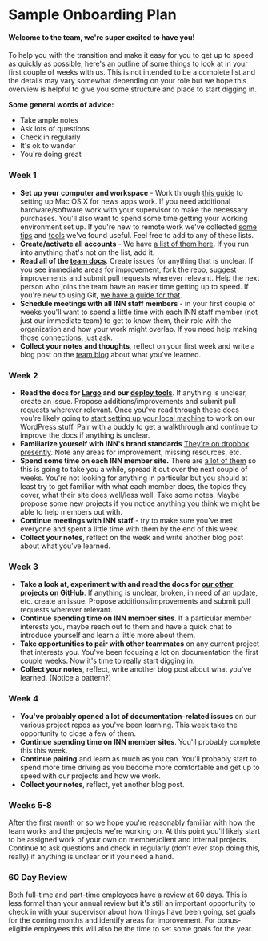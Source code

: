 # Sample Onboarding Plan

#### Welcome to the team, we're super excited to have you!

To help you with the transition and make it easy for you to get up to speed as quickly as possible, here's an outline of some things to look at in your first couple of weeks with us. This is not intended to be a complete list and the details may vary somewhat depending on your role but we hope this overview is helpful to give you some structure and place to start digging in. 

**Some general words of advice:**

- Take ample notes
- Ask lots of questions
- Check in regularly
- It's ok to wander
- You're doing great


### Week 1

- **Set up your computer and workspace** - Work through [this guide](/staffing/onboarding/os-x-setup.md) to setting up Mac OS X for news apps work. If you need additional hardware/software work with your supervisor to make the necessary purchases. You'll also want to spend some time getting your working environment set up. If you're new to remote work we've collected [some tips](/how-we-work/remote-work.md) and [tools](/how-we-work/tools.md) we've found useful. Feel free to add to any of these lists.
- **Create/activate all accounts** - We have [a list of them here](/staffing/onboarding/accounts.md). If you run into anything that's not on the list, add it.
- **Read all of the [team docs](http://github.com/inn/docs)**. Create issues for anything that is unclear. If you see immediate areas for improvement, fork the repo, suggest improvements and submit pull requests wherever relevant. Help the next person who joins the team have an easier time getting up to speed. If you're new to using Git, [we have a guide for that](/how-to-work-with-us/via-github.md).
- **Schedule meetings with all INN staff members** - in your first couple of weeks you'll want to spend a little time with each INN staff member (not just our immediate team) to get to know them, their role with the organization and how your work might overlap. If you need help making those connections, just ask.
- **Collect your notes and thoughts**, reflect on your first week and write a blog post on the [team blog](http://nerds.inn.org) about what you've learned.

### Week 2

- **Read the docs for [Largo](http://largo.readthedocs.io) and our [deploy tools](https://github.com/INN/deploy-tools)**. If anything is unclear, create an issue. Propose additions/improvements and submit pull requests wherever relevant. Once you've read through these docs you're likely going to [start setting up your local machine](/projects/largo/umbrella-setup.md) to work on our WordPress stuff. Pair with a buddy to get a walkthrough and continue to improve the docs if anything is unclear.
- **Familiarize yourself with INN's brand standards** [They're on dropbox presently](https://www.dropbox.com/s/1j5os7dfbxn5va3/INN-Standards-Manual-2016-07-18.pdf?dl=0). Note any areas for improvement, missing resources, etc.
- **Spend some time on each INN member site.** There are [a lot of them](http://inn.org/members) so this is going to take you a while, spread it out over the next couple of weeks. You're not looking for anything in particular but you should at least try to get familiar with what each member does, the topics they cover, what their site does well/less well. Take some notes. Maybe propose some new projects if you notice anything you think we might be able to help members out with.
- **Continue meetings with INN staff** - try to make sure you've met everyone and spent a little time with them by the end of this week.
- **Collect your notes**, reflect on the week and write another blog post about what you've learned.

### Week 3

- **Take a look at, experiment with and read the docs for [our other projects on GitHub](https://github.com/INN)**. If anything is unclear, broken, in need of an update, etc. create an issue. Propose additions/improvements and submit pull requests wherever relevant.
- **Continue spending time on INN member sites**. If a particular member interests you, maybe reach out to them and have a quick chat to introduce yourself and learn a little more about them.
- **Take opportunities to pair with other teammates** on any current project that interests you. You've been focusing a lot on documentation the first couple weeks. Now it's time to really start digging in.
- **Collect your notes**, reflect, write another blog post about what you've learned. (Notice a pattern?)

### Week 4

- **You've probably opened a lot of documentation-related issues** on our various project repos as you've been learning. This week take the opportunity to close a few of them.
- **Continue spending time on INN member sites**. You'll probably complete this this week.
- **Continue pairing** and learn as much as you can. You'll probably start to spend more time driving as you become more comfortable and get up to speed with our projects and how we work.
- **Collect your notes**, reflect, yet another blog post.

### Weeks 5-8

After the first month or so we hope you're reasonably familiar with how the team works and the projects we're working on. At this point you'll likely start to be assigned work of your own on member/client and internal projects. Continue to ask questions and check in regularly (don't ever stop doing this, really) if anything is unclear or if you need a hand.

### 60 Day Review

Both full-time and part-time employees have a review at 60 days. This is less formal than your annual review but it's still an important opportunity to check in with your supervisor about how things have been going, set goals for the coming months and identify areas for improvement. For bonus-eligible employees this will also be the time to set some goals for the year.
